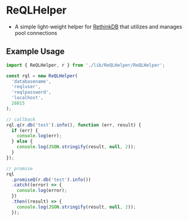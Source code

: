 # ReQLHelper

- A simple light-weight helper for [RethinkDB](https://rethinkdb.com/) that utilizes and manages pool connections

## Example Usage

```ts
import { ReQLHelper, r } from './lib/ReQLHelper/ReQLHelper';

const rql = new ReQLHelper(
  'databasename',
  'reqluser',
  'reqlpassword',
  'localhost',
  28015
);

// callback
rql.q(r.db('test').info(), function (err, result) {
  if (err) {
    console.log(err);
  } else {
    console.log(JSON.stringify(result, null, 2));
  }
});

// promise
rql
  .promiseQ(r.db('test').info())
  .catch((error) => {
    console.log(error);
  })
  .then((result) => {
    console.log(JSON.stringify(result, null, 2));
  });
```
